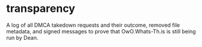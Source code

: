 # transparency
A log of all DMCA takedown requests and their outcome, removed file metadata, and signed messages to prove that OwO.Whats-Th.is is still being run by Dean.

